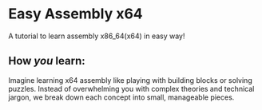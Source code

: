 # Easy Assembly x64
A tutorial to learn assembly x86_64(x64) in easy way!

## How *you* learn:
Imagine learning x64 assembly like playing with building blocks or solving puzzles. Instead of overwhelming you with complex theories and technical jargon, we break down each concept into small, manageable pieces.
